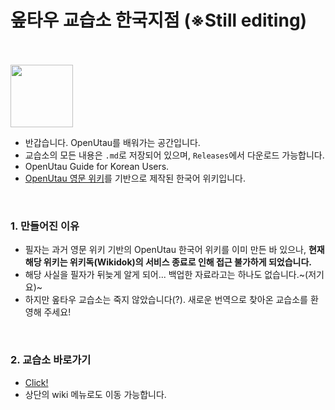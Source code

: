 # 옾타우 교습소 한국지점 (※Still editing)
  <br><br>
  <img src="https://user-images.githubusercontent.com/100339835/216808355-029d4b51-c52d-456a-a4b2-3e69119bafed.png" width="100">

- 반갑습니다. OpenUtau를 배워가는 공간입니다.
- 교습소의 모든 내용은 `.md`로 저장되어 있으며, `Releases`에서 다운로드 가능합니다.
- OpenUtau Guide for Korean Users.
- [OpenUtau 영문 위키](https://github.com/stakira/OpenUtau/wiki)를 기반으로 제작된 한국어 위키입니다.

<br>

### 1. 만들어진 이유
- 필자는 과거 영문 위키 기반의 OpenUtau 한국어 위키를 이미 만든 바 있으나, **현재 해당 위키는 위키독(Wikidok)의 서비스 종료로 인해 접근 불가하게 되었습니다.**
- 해당 사실을 필자가 뒤늦게 알게 되어... 백업한 자료라고는 하나도 없습니다.~(저기요)~
- 하지만 옾타우 교습소는 죽지 않았습니다(?). 새로운 번역으로 찾아온 교습소를 환영해 주세요! 

<br>

### 2. 교습소 바로가기
- [Click!](https://github.com/EX3exp/OpenUtauWiki-KOR/wiki)
- 상단의 wiki 메뉴로도 이동 가능합니다.

